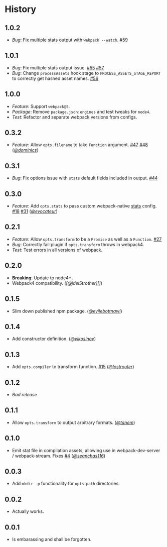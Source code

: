History
=======

## 1.0.2

* *Bug*: Fix multiple stats output with `webpack --watch`.
  [#59](https://github.com/FormidableLabs/webpack-stats-plugin/issues/59)

## 1.0.1

* *Bug*: Fix multiple stats output issue.
  [#55](https://github.com/FormidableLabs/webpack-stats-plugin/issues/55)
  [#57](https://github.com/FormidableLabs/webpack-stats-plugin/issues/57)
* *Bug*: Change `processAssets` hook stage to `PROCESS_ASSETS_STAGE_REPORT` to correctly get hashed asset names.
  [#56](https://github.com/FormidableLabs/webpack-stats-plugin/issues/56)

## 1.0.0

* *Feature*: Support `webpack@5`.
* *Package*: Remove `package.json:engines` and test tweaks for `node4`.
* *Test*: Refactor and separate webpack versions from configs.

## 0.3.2

* *Feature*: Allow `opts.filename` to take `Function` argument.
  [#47](https://github.com/FormidableLabs/webpack-stats-plugin/issues/47)
  [#48](https://github.com/FormidableLabs/webpack-stats-plugin/pull/48)
  (*[@dominics][]*)

## 0.3.1

* *Bug*: Fix options issue with `stats` default fields included in output.
  [#44](https://github.com/FormidableLabs/webpack-stats-plugin/issues/44)

## 0.3.0

* *Feature*: Add `opts.stats` to pass custom webpack-native [stats](https://webpack.js.org/configuration/stats/#stats) config.
  [#18](https://github.com/FormidableLabs/webpack-stats-plugin/issues/18)
  [#31](https://github.com/FormidableLabs/webpack-stats-plugin/pull/31)
  (*[@evocateur][]*)

## 0.2.1

* *Feature*: Allow `opts.transform` to be a `Promise` as well as a `Function`.
  [#27](https://github.com/FormidableLabs/webpack-stats-plugin/issues/27)
* *Bug*: Correctly fail plugin if `opts.transform` throws in webpack4.
* *Test*: Test errors in all versions of webpack.

## 0.2.0

* **Breaking**: Update to node4+.
* Webpack4 compatibility.
  (*[@jdelStrother][]*)

## 0.1.5

* Slim down published npm package.
  (*[@evilebottnawi][]*)

## 0.1.4

* Add constructor definition.
  (*[@vlkosinov][]*)

## 0.1.3

* Add `opts.compiler` to transform function.
  [#15](https://github.com/FormidableLabs/webpack-stats-plugin/issues/15)
  (*[@lostrouter][]*)

## 0.1.2

* _Bad release_

## 0.1.1

* Allow `opts.transform` to output arbitrary formats.
  (*[@tanem][]*)

## 0.1.0

* Emit stat file in compilation assets, allowing use in webpack-dev-server / webpack-stream.
  Fixes [#4](https://github.com/FormidableLabs/webpack-stats-plugin/issues/4)
  (*[@seanchas116][]*)

## 0.0.3

* Add `mkdir -p` functionality for `opts.path` directories.

## 0.0.2

* Actually works.

## 0.0.1

* Is embarassing and shall be forgotten.

[@evocateur]: https://github.com/evocateur
[@evilebottnawi]: https://github.com/evilebottnawi
[@dominics]: https://github.com/dominics
[@lostrouter]: https://github.com/lostrouter
[@ryan-roemer]: https://github.com/ryan-roemer
[@seanchas116]: https://github.com/seanchas116
[@tanem]: https://github.com/tanem
[@vlkosinov]: https://github.com/vlkosinov

